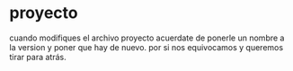 # proyecto

cuando modifiques el archivo proyecto acuerdate de ponerle un nombre a la version y poner que hay de nuevo. por si nos equivocamos y queremos tirar para atrás.

